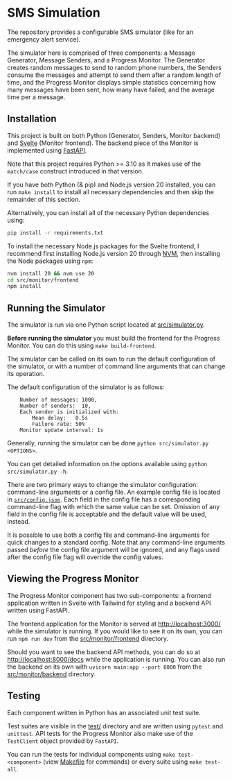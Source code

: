 # SMS Simulation

The repository provides a configurable SMS simulator (like for an emergency alert service).

The simulator here is comprised of three components: a Message Generator, Message Senders, and a Progress Monitor.
The Generator creates random messages to send to random phone numbers, the Senders consume the messages and attempt to send them after a random length of time, and the Progress Monitor displays simple statistics concerning how many messages have been sent, how many have failed, and the average time per a message.

## Installation

This project is built on both Python (Generator, Senders, Monitor backend) and [Svelte](https://kit.svelte.dev/) (Monitor frontend).
The backend piece of the Monitor is implemented using [FastAPI](https://fastapi.tiangolo.com/).

Note that this project requires Python >= 3.10 as it makes use of the `match/case` construct introduced in that version.

If you have both Python (& pip) and Node.js version 20 installed, you can run `make install` to install all necessary dependencies and then skip the remainder of this section.

Alternatively, you can install all of the necessary Python dependencies using:

```bash
pip install -r requirements.txt
```

To install the necessary Node.js packages for the Svelte frontend, I recommend first installing Node.js version 20 through [NVM](https://github.com/nvm-sh/nvm), then installing the Node packages using `npm`:

```bash
nvm install 20 && nvm use 20
cd src/monitor/frontend 
npm install
```

## Running the Simulator

The simulator is run via one Python script located at [src/simulator.py](src/simulator.py). 

**Before running the simulator** you must build the frontend for the Progress Monitor. You can do this using `make build-frontend`.

The simulator can be called on its own to run the default configuration of the simulator, or with a number of command line arguments that can change its operation.

The default configuration of the simulator is as follows:

```
    Number of messages: 1000,
    Number of senders:  10,
    Each sender is initialized with:
        Mean delay:   0.5s
        Failure rate: 50%
    Monitor update interval: 1s
```

Generally, running the simulator can be done `python src/simulator.py <OPTIONS>`. 

You can get detailed information on the options available using `python src/simulator.py -h`.

There are two primary ways to change the simulator configuration: command-line arguments or a config file.
An example config file is located in [`src/config.json`](src/config.json).
Each field in the config file has a corresponding command-line flag with which the same value can be set.
Omission of any field in the config file is acceptable and the default value will be used, instead.

It is possible to use both a config file and command-line arguments for quick changes to a standard config. 
Note that any command-line arguments passed _before_ the config file argument will be ignored, and any flags used after the config file flag will override the config values.

## Viewing the Progress Monitor

The Progress Monitor component has two sub-components: a frontend application written in Svelte with Tailwind for styling and a backend API written using FastAPI.

The frontend application for the Monitor is served at [http://localhost:3000/](http://localhost:3000/) while the simulator is running.
If you would like to see it on its own, you can run `npm run dev` from the [src/monitor/frontend](src/monitor/frontend/) directory.

Should you want to see the backend API methods, you can do so at [http://localhost:8000/docs](http://localhost:8000/docs) while the application is running.
You can also run the backend on its own with `uvicorn main:app --port 8000` from the [src/monitor/backend](src/monitor/backend/) directory.

## Testing

Each component written in Python has an associated unit test suite. 

Test suites are visible in the [test/](test/) directory and are written using `pytest` and `unittest`.
API tests for the Progress Monitor also make use of the `TestClient` object provided by `FastAPI`.

You can run the tests for individual components using `make test-<component>` (view [Makefile](Makefile) for commands) or every suite using `make test-all`.


